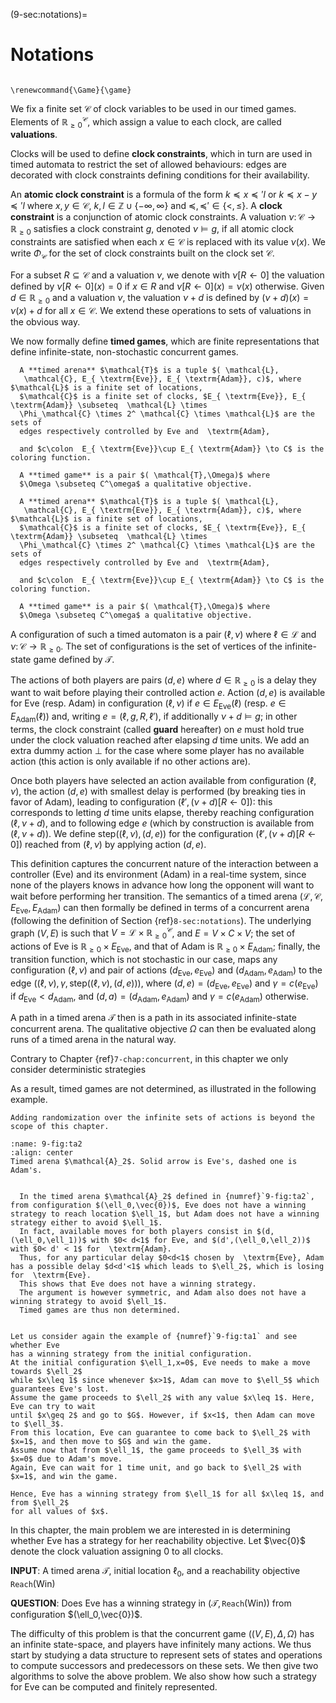 (9-sec:notations)=
# Notations

```{math}

\renewcommand{\Game}{\game}

```

We fix a finite set $\mathcal{C}$ of clock variables to be used
in our timed games. Elements of $\mathbb{R}_{\geq 0}^ \mathcal{C}$, which assign a
value to each clock, are called **valuations**.

Clocks will be used to define **clock constraints**, which in turn
are used in timed automata to restrict the set of allowed behaviours:
edges are decorated with clock constraints defining conditions for
their availability.

An **atomic clock constraint** is a formula of the form $k \preceq
x \preceq' l$ or $k \preceq x - y \preceq' l$ where $x,y \in  \mathcal{C}$,
$k,l \in \mathbb{Z}\cup\{-\infty,\infty\}$ and
${\mathord\preceq,\mathord\preceq' \in
  \{\mathord<,\mathord\leq\}}$. A **clock constraint** is a
conjunction of atomic clock constraints.  A valuation $\nu\colon
 \mathcal{C}\to \mathbb{R}_{\geq 0}$ satisfies a clock constraint $g$, denoted $\nu \models g$,
if all atomic clock constraints are satisfied when each $x\in  \mathcal{C}$
is replaced with its value $\nu(x)$.  We write $\Phi_\mathcal{C}$ for the
set of clock constraints built on the clock set $\mathcal{C}$.

For a subset $R\subseteq  \mathcal{C}$ and a valuation $\nu$, we denote
with ${\nu[R \leftarrow 0]}$ the valuation defined by ${\nu[R
    \leftarrow 0](x) = 0}$ if $x \in R$ and ${\nu[R\leftarrow 0](x) =
  \nu(x)}$ otherwise. Given $d \in \mathbb{R}_{\geq 0}$ and a
valuation $\nu$, the valuation $\nu+d$ is defined by $(\nu+d)(x) =
\nu(x)+d$ for all $x\in  \mathcal{C}$. We extend these operations to sets
of valuations in the obvious way.

We now formally define **timed games**, which are finite
representations that define infinite-state, non-stochastic concurrent
games.

````{prf:definition} NEEDS TITLE AND LABEL 
  A **timed arena** $\mathcal{T}$ is a tuple $( \mathcal{L},
   \mathcal{C}, E_{ \textrm{Eve}}, E_{ \textrm{Adam}}, c)$, where $\mathcal{L}$ is a finite set of locations,
  $\mathcal{C}$ is a finite set of clocks, $E_{ \textrm{Eve}}, E_{ \textrm{Adam}} \subseteq  \mathcal{L} \times
  \Phi_\mathcal{C} \times 2^ \mathcal{C} \times \mathcal{L}$ are the sets of
  edges respectively controlled by Eve and  \textrm{Adam},

  and $c\colon  E_{ \textrm{Eve}}\cup E_{ \textrm{Adam}} \to C$ is the coloring function.

  A **timed game** is a pair $( \mathcal{T},\Omega)$ where
  $\Omega \subseteq C^\omega$ a qualitative objective.

  A **timed arena** $\mathcal{T}$ is a tuple $( \mathcal{L},
   \mathcal{C}, E_{ \textrm{Eve}}, E_{ \textrm{Adam}}, c)$, where $\mathcal{L}$ is a finite set of locations,
  $\mathcal{C}$ is a finite set of clocks, $E_{ \textrm{Eve}}, E_{ \textrm{Adam}} \subseteq  \mathcal{L} \times
  \Phi_\mathcal{C} \times 2^ \mathcal{C} \times \mathcal{L}$ are the sets of
  edges respectively controlled by Eve and  \textrm{Adam},

  and $c\colon  E_{ \textrm{Eve}}\cup E_{ \textrm{Adam}} \to C$ is the coloring function.

  A **timed game** is a pair $( \mathcal{T},\Omega)$ where
  $\Omega \subseteq C^\omega$ a qualitative objective.

````

A configuration of such a timed automaton is a pair $(\ell,\nu)$ where
$\ell\in \mathcal{L}$ and $\nu\colon  \mathcal{C}\to \mathbb{R}_{\geq 0}$.  The set of
configurations is the set of vertices of the infinite-state game
defined by $\mathcal{T}$.

The actions of both players are pairs $(d,e)$ where $d\in \mathbb{R}_{\geq 0}$ is a
delay they want to wait before playing their controlled
action $e$. Action $(d,e)$ is available for Eve (resp. Adam) in
configuration $(\ell,\nu)$ if $e\in E_{ \textrm{Eve}}(\ell)$ (resp. $e\in E_{ \textrm{Adam}}(\ell)$)
and, writing $e=(\ell,g,R,\ell')$, if additionally $\nu+d\models g$;
in other terms, the clock constraint (called **guard** hereafter)
on $e$ must hold true under the clock valuation reached after elapsing
$d$ time units. We add an extra dummy action $\bot$ for the case where
some player has no available action (this action is only available if
no other actions are).

Once both players have selected an action available from
configuration $(\ell,\nu)$, the action $(d,e)$ with smallest delay is
performed (by breaking ties in favor of Adam), leading to configuration $(\ell',(\nu+d)[R\leftarrow 0])$:
this corresponds to letting $d$ time units elapse, thereby reaching
configuration $(\ell,\nu+d)$, and to following edge $e$ (which by
construction is available from $(\ell,\nu+d)$).  We define
$\mathsf{step}((\ell,\nu),(d,e))$ for the configuration
$(\ell',(\nu+d)[R\leftarrow 0])$ reached from $(\ell,\nu)$ by applying
action $(d,e)$.

This definition captures the concurrent nature of the interaction
between a controller (Eve) and its environment (Adam) in a real-time
system, since none of the players knows in advance how long the
opponent will want to wait before performing her transition.
The semantics of a timed arena $( \mathcal{L},  \mathcal{C}, E_{ \textrm{Eve}}, E_{ \textrm{Adam}})$ can then
formally be defined in terms of a concurrent arena (following the
definition of Section {ref}`8-sec:notations`).  The underlying
graph $(V,E)$ is such that $V= \mathcal{L}\times  \mathbb{R}_{\geq 0}^{ \mathcal{C}}$, and $E=
V\times C\times V$; the set of actions of Eve is $\mathbb{R}_{\geq 0}\times E_{ \textrm{Eve}}$, and that
of Adam is $\mathbb{R}_{\geq 0}\times E_{ \textrm{Adam}}$; finally, the transition function,
which is not stochastic in our case, maps any
configuration $(\ell,\nu)$ and pair of actions $(d_\textrm{Eve},e_\textrm{Eve})$ and
$(d_\textrm{Adam},e_\textrm{Adam})$ to the edge $((\ell,\nu),\gamma,
 \mathsf{step}((\ell,\nu),(d,e)))$, where $(d,e)=(d_\textrm{Eve},e_\textrm{Eve})$ and $\gamma=c(e_\mathrm{Eve})$
if
$d_\textrm{Eve}<d_\textrm{Adam}$,  and $(d,a)=(d_\textrm{Adam},e_\textrm{Adam})$ and $\gamma=c(e_\mathrm{Adam})$ otherwise.

A path in a timed arena $\mathcal{T}$ then is a path in its
associated infinite-state concurrent arena. The qualitative
objective $\Omega$ can then be evaluated along runs of a timed arena in
the natural way.

Contrary to Chapter {ref}`7-chap:concurrent`, in this chapter we only consider deterministic strategies

  As a result, timed games are not
determined, as illustrated in the following example.

```{margin}
Adding randomization over the infinite sets of actions is beyond the scope of this chapter.
```

```{figure} ./../FigAndAlgos/9-fig:ta2.png
:name: 9-fig:ta2
:align: center
Timed arena $\mathcal{A}_2$. Solid arrow is Eve's, dashed one is Adam's.
```

````{prf:example} NEEDS LABEL Timed Games are not Determined

  In the timed arena $\mathcal{A}_2$ defined in {numref}`9-fig:ta2`, from configuration $(\ell_0,\vec{0})$, Eve does not have a winning strategy to reach location $\ell_1$, but Adam does not have a winning strategy either to avoid $\ell_1$.
  In fact, available moves for both players consist in $(d,(\ell_0,\ell_1))$ with $0< d<1$ for Eve, and $(d',(\ell_0,\ell_2))$ with $0< d' < 1$ for  \textrm{Adam}.
  Thus, for any particular delay $0<d<1$ chosen by  \textrm{Eve}, Adam has a possible delay $d<d'<1$ which leads to $\ell_2$, which is losing for  \textrm{Eve}.
  This shows that Eve does not have a winning strategy.
  The argument is however symmetric, and Adam also does not have a winning strategy to avoid $\ell_1$.
  Timed games are thus non determined.

````

````{prf:example} NEEDS LABEL Winning strategy on running example

Let us consider again the example of {numref}`9-fig:ta1` and see whether Eve
has a winning strategy from the initial configuration.
At the initial configuration $\ell_1,x=0$, Eve needs to make a move towards $\ell_2$
while $x\leq 1$ since whenever $x>1$, Adam can move to $\ell_5$ which guarantees Eve's lost.
Assume the game proceeds to $\ell_2$ with any value $x\leq 1$. Here, Eve can try to wait
until $x\geq 2$ and go to $G$. However, if $x<1$, then Adam can move to $\ell_3$.
From this location, Eve can guarantee to come back to $\ell_2$ with $x=1$, and then move to $G$ and win the game.
Assume now that from $\ell_1$, the game proceeds to $\ell_3$ with $x=0$ due to Adam's move.
Again, Eve can wait for 1 time unit, and go back to $\ell_2$ with $x=1$, and win the game.

Hence, Eve has a winning strategy from $\ell_1$ for all $x\leq 1$, and from $\ell_2$
for all values of $x$.

````

In this chapter, the main problem we are interested in is determining
whether Eve has a strategy for her reachability objective.
Let $\vec{0}$ denote the clock valuation assigning $0$ to all clocks.

**INPUT**: A timed arena $\mathcal{T}$, initial location $\ell_0$, and a reachability objective $\mathtt{Reach}( \textrm{Win})$

**QUESTION**: Does Eve has a winning strategy in $( \mathcal{T}, \mathtt{Reach}( \textrm{Win}))$ from configuration $(\ell_0,\vec{0})$.

The difficulty of this problem is that the concurrent
game $((V,E),\Delta,\Omega)$ has an infinite state-space, and players
have infinitely many actions.  We thus start by studying a data
structure to represent sets of states and operations to compute
successors and predecessors on these sets.  We then give two
algorithms to solve the above problem.  We also show how such a
strategy for Eve can be computed and finitely represented.
